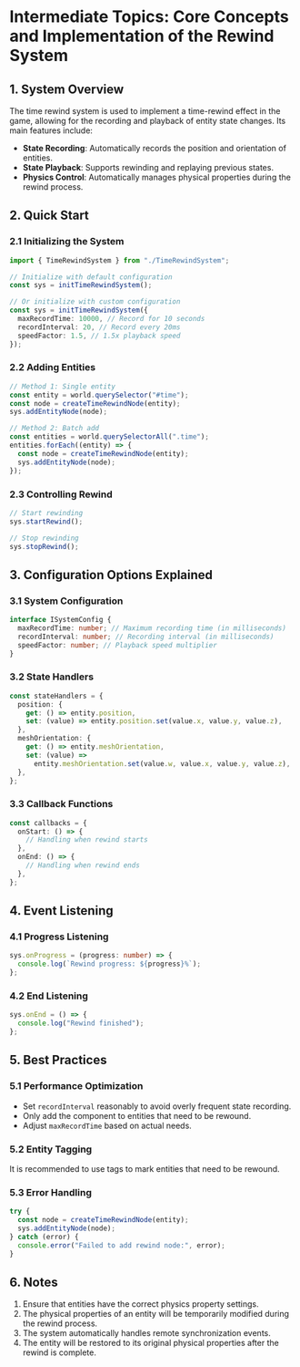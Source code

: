 # Intermediate Topics: Core Concepts and Implementation of the Rewind System

## 1. System Overview

The time rewind system is used to implement a time-rewind effect in the game, allowing for the recording and playback of entity state changes. Its main features include:

- **State Recording**: Automatically records the position and orientation of entities.
- **State Playback**: Supports rewinding and replaying previous states.
- **Physics Control**: Automatically manages physical properties during the rewind process.

## 2. Quick Start

### 2.1 Initializing the System

```typescript
import { TimeRewindSystem } from "./TimeRewindSystem";

// Initialize with default configuration
const sys = initTimeRewindSystem();

// Or initialize with custom configuration
const sys = initTimeRewindSystem({
  maxRecordTime: 10000, // Record for 10 seconds
  recordInterval: 20, // Record every 20ms
  speedFactor: 1.5, // 1.5x playback speed
});
```

### 2.2 Adding Entities

```typescript
// Method 1: Single entity
const entity = world.querySelector("#time");
const node = createTimeRewindNode(entity);
sys.addEntityNode(node);

// Method 2: Batch add
const entities = world.querySelectorAll(".time");
entities.forEach((entity) => {
  const node = createTimeRewindNode(entity);
  sys.addEntityNode(node);
});
```

### 2.3 Controlling Rewind

```typescript
// Start rewinding
sys.startRewind();

// Stop rewinding
sys.stopRewind();
```

## 3. Configuration Options Explained

### 3.1 System Configuration

```typescript
interface ISystemConfig {
  maxRecordTime: number; // Maximum recording time (in milliseconds)
  recordInterval: number; // Recording interval (in milliseconds)
  speedFactor: number; // Playback speed multiplier
}
```

### 3.2 State Handlers

```typescript
const stateHandlers = {
  position: {
    get: () => entity.position,
    set: (value) => entity.position.set(value.x, value.y, value.z),
  },
  meshOrientation: {
    get: () => entity.meshOrientation,
    set: (value) =>
      entity.meshOrientation.set(value.w, value.x, value.y, value.z),
  },
};
```

### 3.3 Callback Functions

```typescript
const callbacks = {
  onStart: () => {
    // Handling when rewind starts
  },
  onEnd: () => {
    // Handling when rewind ends
  },
};
```

## 4. Event Listening

### 4.1 Progress Listening

```typescript
sys.onProgress = (progress: number) => {
  console.log(`Rewind progress: ${progress}%`);
};
```

### 4.2 End Listening

```typescript
sys.onEnd = () => {
  console.log("Rewind finished");
};
```

## 5. Best Practices

### 5.1 Performance Optimization

- Set `recordInterval` reasonably to avoid overly frequent state recording.
- Only add the component to entities that need to be rewound.
- Adjust `maxRecordTime` based on actual needs.

### 5.2 Entity Tagging

It is recommended to use tags to mark entities that need to be rewound.

### 5.3 Error Handling

```typescript
try {
  const node = createTimeRewindNode(entity);
  sys.addEntityNode(node);
} catch (error) {
  console.error("Failed to add rewind node:", error);
}
```

## 6. Notes

1.  Ensure that entities have the correct physics property settings.
2.  The physical properties of an entity will be temporarily modified during the rewind process.
3.  The system automatically handles remote synchronization events.
4.  The entity will be restored to its original physical properties after the rewind is complete.
